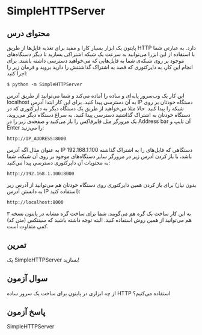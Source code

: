 # SimpleHTTPServer

## محتوای درس

پایتون یک ابزار بسیار کارا و مفید برای تغذیه فایل‌ها از طریق HTTP دارد. به عبارتی شما با استفاده از این ابزرا می‌توانید به سرعت یک شبکه اشتراکی بسازید تا دیگر دستگاه‌های موجود بر روی شبکه‌ی شما به فایل‌هایی که می‌خواهید دسترسی داشته باشند. برای انجام این کار، به دایرکتوری که قصد به اشتراک گذاشتنش را دارید بروید و فرمان زیر را اجرا کنید:

```$ python -m SimpleHTTPServer```

این کار یک وب‌سرور پایه‌ای و ساده را آماده می‌کند و شما می‌توانید از طریق آدرس localhost به آن دسترسی پیدا کنید. برای این کار ابتدا آدرس IP دستگاه خودتان بر روی شبکه را پیدا کنید. حالا مثلا می‌خواهید از طریق یک دستگاه دیگر به دایرکتوری که در دستگاه خودتان به اشتراک گذاشتید دسترسی پیدا کنید. به سراغ دستگاه دیگر می‌روید، یک مرورگر مثل فایرفاکس را باز می‌کنید و صفحه‌ی زیر را در Address bar آن تایپ و Enter را می‌زنید:

```http://IP_ADDRESS:8000```

به عنوان مثال اگه آدرس IP دستگاهی که فایل‌های را به اشتراک گذاشته 192.168.1.100 باشد، با باز کردن آدرس زیر در مرورگر سایر دستگاه‌های موجود بر روی آن شبکه، شما به محتویات آن دایرکتوری دسترسی پیدا می‌کنید:

```http://192.168.1.100:8000```

برای باز کردن همین دایرکتوری روی دستگاه خودتان هم می‌توانید از آدرس زیر (بدون نیاز به دانستن آدرس IP استفاده کنید):

```http://localhost:8000```

به این کار ساخت یک گره هم می‌گویند. شما برای ساخت گره مشابه در پایتون نسخه ۳ هم می‌توانید از همین روش استفاده کنید. البته توجه داشته باشید که سینتکس (متن کد) کمی متفاوت است.

## تمرین

یک SimpleHTTPServer بسازید!

## سوال آزمون

از چه ابزاری در پایتون برای ساخت یک سرور ساده HTTP استفاده می‌کنیم؟

## پاسخ آزمون

SimpleHTTPServer
